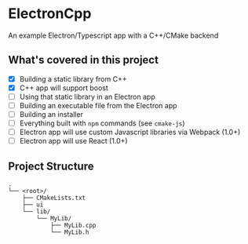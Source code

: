 # ElectronCpp
An example Electron/Typescript app with a C++/CMake backend

## What's covered in this project

- [x] Building a static library from C++
- [x] C++ app will support boost
- [ ] Using that static library in an Electron app
- [ ] Building an executable file from the Electron app
- [ ] Building an installer
- [ ] Everything built with `npm` commands (see `cmake-js`)
- [ ] Electron app will use custom Javascript libraries via Webpack (1.0+)
- [ ] Electron app will use React (1.0+)

## Project Structure

```
.
└── <root>/
    ├── CMakeLists.txt
    ├── ui
    └── lib/
        └── MyLib/
            ├── MyLib.cpp
            └── MyLib.h
```